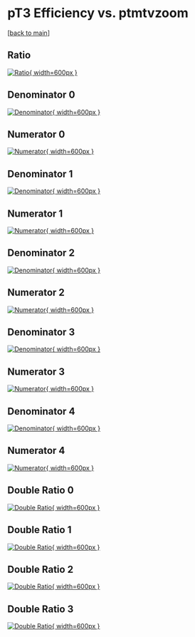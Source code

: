 # pT3 Efficiency vs. ptmtvzoom

[[back to main](./)]



## Ratio

[![Ratio](../mtv/var/pT3_loweta_0_0_eff_ptmtvzoom.png){ width=600px }](../mtv/var/pT3_loweta_0_0_eff_ptmtvzoom.pdf)

## Denominator 0

[![Denominator](../mtv/den/pT3_loweta_0_0_eff_ptmtvzoom_den0.png){ width=600px }](../mtv/den/pT3_loweta_0_0_eff_ptmtvzoom_den0.pdf)

## Numerator 0

[![Numerator](../mtv/num/pT3_loweta_0_0_eff_ptmtvzoom_num0.png){ width=600px }](../mtv/num/pT3_loweta_0_0_eff_ptmtvzoom_num0.pdf)

## Denominator 1

[![Denominator](../mtv/den/pT3_loweta_0_0_eff_ptmtvzoom_den1.png){ width=600px }](../mtv/den/pT3_loweta_0_0_eff_ptmtvzoom_den1.pdf)

## Numerator 1

[![Numerator](../mtv/num/pT3_loweta_0_0_eff_ptmtvzoom_num1.png){ width=600px }](../mtv/num/pT3_loweta_0_0_eff_ptmtvzoom_num1.pdf)

## Denominator 2

[![Denominator](../mtv/den/pT3_loweta_0_0_eff_ptmtvzoom_den2.png){ width=600px }](../mtv/den/pT3_loweta_0_0_eff_ptmtvzoom_den2.pdf)

## Numerator 2

[![Numerator](../mtv/num/pT3_loweta_0_0_eff_ptmtvzoom_num2.png){ width=600px }](../mtv/num/pT3_loweta_0_0_eff_ptmtvzoom_num2.pdf)

## Denominator 3

[![Denominator](../mtv/den/pT3_loweta_0_0_eff_ptmtvzoom_den3.png){ width=600px }](../mtv/den/pT3_loweta_0_0_eff_ptmtvzoom_den3.pdf)

## Numerator 3

[![Numerator](../mtv/num/pT3_loweta_0_0_eff_ptmtvzoom_num3.png){ width=600px }](../mtv/num/pT3_loweta_0_0_eff_ptmtvzoom_num3.pdf)

## Denominator 4

[![Denominator](../mtv/den/pT3_loweta_0_0_eff_ptmtvzoom_den4.png){ width=600px }](../mtv/den/pT3_loweta_0_0_eff_ptmtvzoom_den4.pdf)

## Numerator 4

[![Numerator](../mtv/num/pT3_loweta_0_0_eff_ptmtvzoom_num4.png){ width=600px }](../mtv/num/pT3_loweta_0_0_eff_ptmtvzoom_num4.pdf)

## Double Ratio 0

[![Double Ratio](../mtv/ratio/pT3_loweta_0_0_eff_ptmtvzoom_ratio0.png){ width=600px }](../mtv/ratio/pT3_loweta_0_0_eff_ptmtvzoom_ratio0.pdf)

## Double Ratio 1

[![Double Ratio](../mtv/ratio/pT3_loweta_0_0_eff_ptmtvzoom_ratio1.png){ width=600px }](../mtv/ratio/pT3_loweta_0_0_eff_ptmtvzoom_ratio1.pdf)

## Double Ratio 2

[![Double Ratio](../mtv/ratio/pT3_loweta_0_0_eff_ptmtvzoom_ratio2.png){ width=600px }](../mtv/ratio/pT3_loweta_0_0_eff_ptmtvzoom_ratio2.pdf)

## Double Ratio 3

[![Double Ratio](../mtv/ratio/pT3_loweta_0_0_eff_ptmtvzoom_ratio3.png){ width=600px }](../mtv/ratio/pT3_loweta_0_0_eff_ptmtvzoom_ratio3.pdf)

